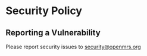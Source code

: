 # Security Policy

## Reporting a Vulnerability

Please report security issues to <security@openmrs.org>
